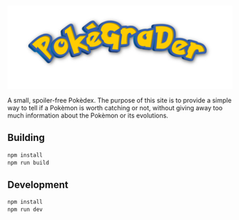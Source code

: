 ![PokèGrader](/docs/pokegrader.png)

A small, spoiler-free Pokèdex. The purpose of this site is to provide a simple 
way to tell if a Pokèmon is worth catching or not, without giving away too
much information about the Pokèmon or its evolutions.

## Building

```bash
npm install
npm run build
```

## Development

```bash
npm install
npm run dev
```
